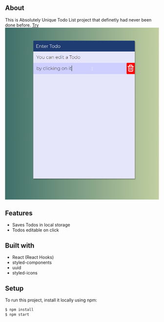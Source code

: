 ## About

This is Absolutely Unique Todo List project that definetly had never been done before.
[Try](https://autl.netlify.app/)
![Alt text](/screenshot.png?raw=true "Optional Title")

## Features
* Saves Todos in local storage
* Todos editable on click

## Built with
* React (React Hooks)
* styled-components 
* uuid
* styled-icons

## Setup
To run this project, install it locally using npm:

```
$ npm install
$ npm start
```